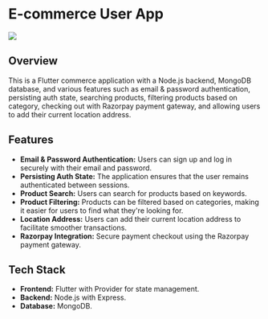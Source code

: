 # E-commerce User App

![](https://github.com/anand-a-j/e-commerce-user/blob/main/assets/screenrecord.gif)

## Overview

This is a Flutter commerce application with a Node.js backend, MongoDB database, and various features such as email & password authentication, persisting auth state, searching products, filtering products based on category, checking out with Razorpay payment gateway, and allowing users to add their current location address.

## Features

- **Email & Password Authentication:** Users can sign up and log in securely with their email and password.
- **Persisting Auth State:** The application ensures that the user remains authenticated between sessions.
- **Product Search:** Users can search for products based on keywords.
- **Product Filtering:** Products can be filtered based on categories, making it easier for users to find what they're looking for.
- **Location Address:** Users can add their current location address to facilitate smoother transactions.
- **Razorpay Integration:** Secure payment checkout using the Razorpay payment gateway.

## Tech Stack
- **Frontend:** Flutter with Provider for state management.
- **Backend:** Node.js with Express.
- **Database:** MongoDB.


